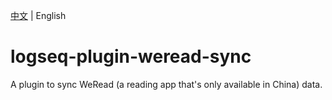 [中文](README.md) | English

# logseq-plugin-weread-sync

A plugin to sync WeRead (a reading app that's only available in China) data.
